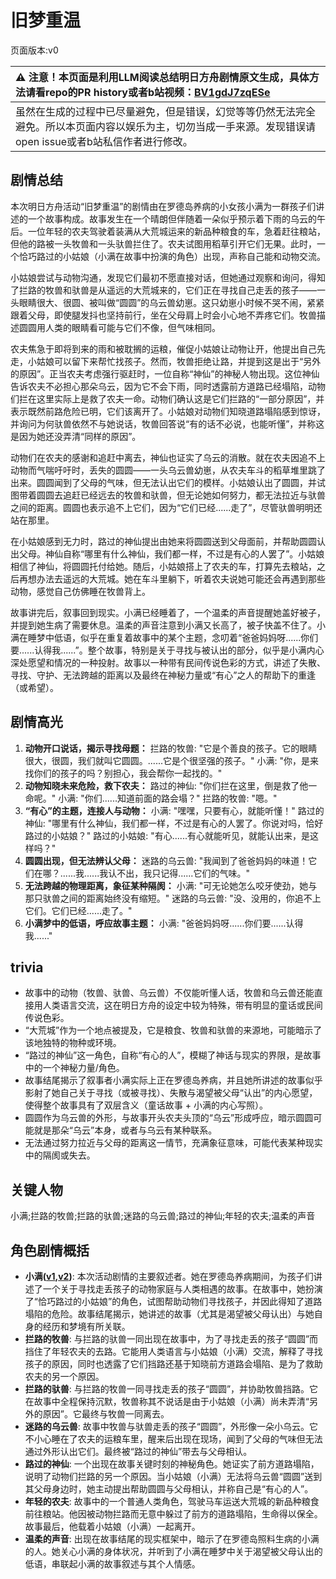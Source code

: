 # 旧梦重温
页面版本:v0
 

| :warning: 注意！本页面是利用LLM阅读总结明日方舟剧情原文生成，具体方法请看repo的PR history或者b站视频：[BV1gdJ7zqESe](https://www.bilibili.com/video/BV1gdJ7zqESe/)         |
|:----------------------------|
| 虽然在生成的过程中已尽量避免，但是错误，幻觉等等仍然无法完全避免。所以本页面内容以娱乐为主，切勿当成一手来源。发现错误请open issue或者b站私信作者进行修改。|



## 剧情总结
本次明日方舟活动“旧梦重温”的剧情由在罗德岛养病的小女孩小满为一群孩子们讲述的一个故事构成。故事发生在一个晴朗但伴随着一朵似乎预示着下雨的乌云的午后。一位年轻的农夫驾驶着装满从大荒城运来的新品种粮食的车，急着赶往粮站，但他的路被一头牧兽和一头驮兽拦住了。农夫试图用稻草引开它们无果。此时，一个恰巧路过的小姑娘（小满在故事中扮演的角色）出现，声称自己能和动物交流。

小姑娘尝试与动物沟通，发现它们最初不愿直接对话，但她通过观察和询问，得知了拦路的牧兽和驮兽是从遥远的大荒城来的，它们正在寻找自己走丢的孩子——一头眼睛很大、很圆、被叫做“圆圆”的乌云兽幼崽。这只幼崽小时候不哭不闹，紧紧跟着父母，即使腿发抖也坚持前行，坐在父母肩上时会小心地不弄疼它们。牧兽描述圆圆用人类的眼睛看可能与它们不像，但气味相同。

农夫焦急于即将到来的雨和被耽搁的运粮，催促小姑娘让动物让开，他提出自己先走，小姑娘可以留下来帮忙找孩子。然而，牧兽拒绝让路，并提到这是出于“另外的原因”。正当农夫考虑强行驱赶时，一位自称“神仙”的神秘人物出现。这位神仙告诉农夫不必担心那朵乌云，因为它不会下雨，同时透露前方道路已经塌陷，动物们拦在这里实际上是救了农夫一命。动物们确认这是它们拦路的“一部分原因”，并表示既然前路危险已明，它们该离开了。小姑娘对动物们知晓道路塌陷感到惊讶，并询问为何驮兽依然不与她说话，牧兽回答说“有的话不必说，也能听懂”，并称这是因为她还没弄清“同样的原因”。

动物们在农夫的感谢和追赶中离去，神仙也证实了乌云的消散。就在农夫因追不上动物而气喘吁吁时，丢失的圆圆——一头乌云兽幼崽，从农夫车斗的稻草堆里跳了出来。圆圆闻到了父母的气味，但无法认出它们的模样。小姑娘认出了圆圆，并试图带着圆圆去追赶已经远去的牧兽和驮兽，但无论她如何努力，都无法拉近与驮兽之间的距离。圆圆也表示追不上它们，因为“它们已经......走了”，尽管驮兽明明还站在那里。

在小姑娘感到无力时，路过的神仙提出由她来将圆圆送到父母面前，并帮助圆圆认出父母。神仙自称“哪里有什么神仙，我们都一样，不过是有心的人罢了”。小姑娘相信了神仙，将圆圆托付给她。随后，小姑娘搭上了农夫的车，打算先去粮站，之后再想办法去遥远的大荒城。她在车斗里躺下，听着农夫说她可能还会再遇到那些动物，感觉自己仿佛睡在牧兽背上。

故事讲完后，叙事回到现实。小满已经睡着了，一个温柔的声音提醒她盖好被子，并提到她生病了需要休息。温柔的声音注意到小满又长高了，被子快盖不住了。小满在睡梦中低语，似乎在重复着故事中的某个主题，念叨着“爸爸妈妈呀......你们要......认得我......”。整个故事，特别是关于寻找与被认出的部分，似乎是小满内心深处愿望和情况的一种投射。故事以一种带有民间传说色彩的方式，讲述了失散、寻找、守护、无法跨越的距离以及最终在神秘力量或“有心”之人的帮助下的重逢（或希望）。
## 剧情高光
1.  **动物开口说话，揭示寻找母题：**
    拦路的牧兽: "它是个善良的孩子。它的眼睛很大，很圆，我们就叫它圆圆。......它是个很坚强的孩子。"
    小满: "你，是来找你们的孩子的吗？别担心，我会帮你一起找的。"
2.  **动物知晓未来危险，救下农夫：**
    路过的神仙: "你们拦在这里，倒是救了他一命呢。"
    小满: "你们......知道前面的路会塌？"
    拦路的牧兽: "嗯。"
3.  **“有心”的主题，连接人与动物：**
    小满: "嘿嘿，只要有心，就能听懂！"
    路过的神仙: "哪里有什么神仙，我们都一样，不过是有心的人罢了。你说对吗，恰好路过的小姑娘？"
    路过的小姑娘: "有心......有心就能听见，就能认出来，是这样吗？"
4.  **圆圆出现，但无法辨认父母：**
    迷路的乌云兽: "我闻到了爸爸妈妈的味道！它们在哪？......我......我认不出，我只记得......它们的气味。"
5.  **无法跨越的物理距离，象征某种隔阂：**
    小满: "可无论她怎么咬牙使劲，她与那只驮兽之间的距离始终没有缩短。"
    迷路的乌云兽: "没、没用的，你追不上它们。它们已经......走了。"
6.  **小满梦中的低语，呼应故事主题：**
    小满: "爸爸妈妈呀......你们要......认得我......"
## trivia
*   故事中的动物（牧兽、驮兽、乌云兽）不仅能听懂人话，牧兽和乌云兽还能直接用人类语言交流，这在明日方舟的设定中较为特殊，带有明显的童话或民间传说色彩。
*   “大荒城”作为一个地点被提及，它是粮食、牧兽和驮兽的来源地，可能暗示了该地独特的物种或环境。
*   “路过的神仙”这一角色，自称“有心的人”，模糊了神话与现实的界限，是故事中的一个神秘力量/角色。
*   故事结尾揭示了叙事者小满实际上正在罗德岛养病，并且她所讲述的故事似乎影射了她自己关于寻找（或被寻找）、失散与渴望被父母“认出”的内心愿望，使得整个故事具有了双层含义（童话故事 + 小满的内心写照）。
*   圆圆作为乌云兽的外形，与故事开头农夫头顶的“乌云”形成呼应，暗示圆圆可能就是那朵“乌云”本身，或者与乌云有某种联系。
*   无法通过努力拉近与父母的距离这一情节，充满象征意味，可能代表某种现实中的隔阂或失去。
## 关键人物
小满;拦路的牧兽;拦路的驮兽;迷路的乌云兽;路过的神仙;年轻的农夫;温柔的声音
## 角色剧情概括
-   **小满([v1](../chars/char_4122_grabds.md),[v2](../char_v3/char_4122_grabds.md))**: 本次活动剧情的主要叙述者。她在罗德岛养病期间，为孩子们讲述了一个关于寻找走丢孩子的动物家庭与人类相遇的故事。在故事中，她扮演了“恰巧路过的小姑娘”的角色，试图帮助动物们寻找孩子，并因此得知了道路塌陷的危险。故事结尾揭示，她讲述的故事（尤其是渴望被父母认出）与她自身的经历和梦境有所关联。
-   **拦路的牧兽**: 与拦路的驮兽一同出现在故事中，为了寻找走丢的孩子“圆圆”而挡住了年轻农夫的去路。它能用人类语言与小姑娘（小满）交流，解释了寻找孩子的原因，同时也透露了它们挡路还基于知晓前方道路会塌陷、是为了救助农夫的另一个原因。
-   **拦路的驮兽**: 与拦路的牧兽一同寻找走丢的孩子“圆圆”，并协助牧兽挡路。它在故事中全程保持沉默，牧兽称其不说话是由于小姑娘（小满）尚未弄清“另外的原因”。它最终与牧兽一同离去。
-   **迷路的乌云兽**: 故事中牧兽与驮兽走丢的孩子“圆圆”，外形像一朵小乌云。它不小心睡在了农夫的运粮车里，醒来后出现在现场，闻到了父母的气味但无法通过外形认出它们。最终被“路过的神仙”带去与父母相认。
-   **路过的神仙**: 一个出现在故事关键时刻的神秘角色。她证实了前方道路塌陷，说明了动物们拦路的另一个原因。当小姑娘（小满）无法将乌云兽“圆圆”送到其父母身边时，她主动提出帮助圆圆与父母相认，并称自己是“有心的人”。
-   **年轻的农夫**: 故事中的一个普通人类角色，驾驶马车运送大荒城的新品种粮食前往粮站。他因被动物拦路而无意中躲过了前方的道路塌陷，生命得以保全。故事最后，他载着小姑娘（小满）一起离开。
-   **温柔的声音**: 出现在故事结尾的现实框架中，暗示了在罗德岛照料生病的小满的人。她关心小满的身体状况，并听到了小满在睡梦中关于渴望被父母认出的低语，串联起小满的故事叙述与其个人情感。